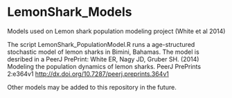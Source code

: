 LemonShark_Models
=================

Models used on Lemon shark population modeling project (White et al 2014)


The script LemonShark_PopulationModel.R runs a age-structured stochastic model of lemon sharks in Bimini, Bahamas. The model is desribed in a PeerJ PrePrint:
White ER, Nagy JD, Gruber SH. (2014) Modeling the population dynamics of lemon sharks. PeerJ PrePrints 2:e364v1 
http://dx.doi.org/10.7287/peerj.preprints.364v1

Other models may be added to this repository in the future. 
